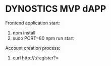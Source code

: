 # DYNOSTICS MVP dAPP
 
Frontend application start:

 1) npm install
 2) sudo PORT=80 npm run start

Account creation process:

 1) curl http://<host>:<port>/register?=<username>

